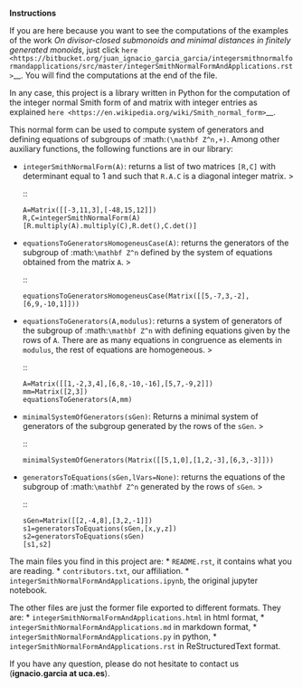 **Instructions**

If you are here because you want to see the computations of the examples
of the work *On divisor-closed submonoids and minimal distances in
finitely generated monoids*, just click
`here <https://bitbucket.org/juan_ignacio_garcia_garcia/integersmithnormalformandapplications/src/master/integerSmithNormalFormAndApplications.rst>`__.
You will find the computations at the end of the file.

In any case, this project is a library written in Python for the
computation of the integer normal Smith form of and matrix with integer
entries as explained
`here <https://en.wikipedia.org/wiki/Smith_normal_form>`__.

This normal form can be used to compute system of generators and
defining equations of subgroups of :math:`(\mathbf Z^n,+)`. Among other
auxiliary functions, the following functions are in our library:

-  ``integerSmithNormalForm(A)``: returns a list of two matrices
   ``[R,C]`` with determinant equal to 1 and such that ``R.A.C`` is a
   diagonal integer matrix. >

   ::

       A=Matrix([[-3,11,3],[-48,15,12]])
       R,C=integerSmithNormalForm(A)
       [R.multiply(A).multiply(C),R.det(),C.det()]

-  ``equationsToGeneratorsHomogeneusCase(A)``: returns the generators of
   the subgroup of :math:`\mathbf Z^n` defined by the system of
   equations obtained from the matrix ``A``. >

   ::

       equationsToGeneratorsHomogeneusCase(Matrix([[5,-7,3,-2],[6,9,-10,1]]))

-  ``equationsToGenerators(A,modulus)``: returns a system of generators
   of the subgroup of :math:`\mathbf Z^n` with defining equations given
   by the rows of ``A``. There are as many equations in congruence as
   elements in ``modulus``, the rest of equations are homogeneous. >

   ::

       A=Matrix([[1,-2,3,4],[6,8,-10,-16],[5,7,-9,2]])
       mm=Matrix([2,3])
       equationsToGenerators(A,mm)

-  ``minimalSystemOfGenerators(sGen)``: Returns a minimal system of
   generators of the subgroup generated by the rows of the ``sGen``. >

   ::

       minimalSystemOfGenerators(Matrix([[5,1,0],[1,2,-3],[6,3,-3]]))

-  ``generatorsToEquations(sGen,lVars=None)``: returns the equations of
   the subgroup of :math:`\mathbf Z^n` generated by the rows of
   ``sGen``. >

   ::

       sGen=Matrix([[2,-4,8],[3,2,-1]])
       s1=generatorsToEquations(sGen,[x,y,z])
       s2=generatorsToEquations(sGen)
       [s1,s2]

The main files you find in this project are: \* ``README.rst``, it
contains what you are reading. \* ``contributors.txt``, our affiliation.
\* ``integerSmithNormalFormAndApplications.ipynb``, the original jupyter
notebook.

The other files are just the former file exported to different formats.
They are: \* ``integerSmithNormalFormAndApplications.html`` in html
format, \* ``integerSmithNormalFormAndApplications.md`` in markdown
format, \* ``integerSmithNormalFormAndApplications.py`` in python, \*
``integerSmithNormalFormAndApplications.rst`` in ReStructuredText
format.

If you have any question, please do not hesitate to contact us
(**ignacio.garcia at uca.es**).
